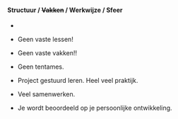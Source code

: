 #### Structuur / ~~Vakken~~ / Werkwijze / Sfeer
-

- Geen vaste lessen!
- Geen vaste vakken!!
- Geen tentames.
- Project gestuurd leren. Heel veel praktijk.
- Veel samenwerken.
- Je wordt beoordeeld op je persoonlijke ontwikkeling.
